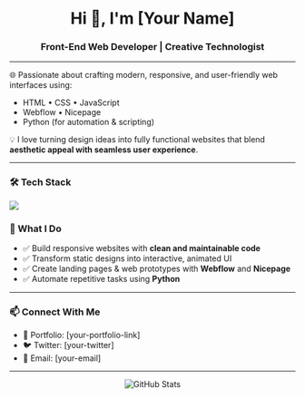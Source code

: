 <h1 align="center">Hi 👋, I'm [Your Name]</h1>
<h3 align="center">Front-End Web Developer | Creative Technologist</h3>

---

🌐 Passionate about crafting modern, responsive, and user-friendly web interfaces using:
- HTML • CSS • JavaScript  
- Webflow • Nicepage  
- Python (for automation & scripting)

💡 I love turning design ideas into fully functional websites that blend **aesthetic appeal with seamless user experience**.

---

### 🛠️ Tech Stack

<p align="left">
  <img src="https://skillicons.dev/icons?i=html,css,js,webflow,python" />
</p>

### 🎯 What I Do

- ✅ Build responsive websites with **clean and maintainable code**
- ✅ Transform static designs into interactive, animated UI
- ✅ Create landing pages & web prototypes with **Webflow** and **Nicepage**
- ✅ Automate repetitive tasks using **Python**

---

### 📫 Connect With Me

- 💼 Portfolio: [your-portfolio-link]
- 🐦 Twitter: [your-twitter]
- 💌 Email: [your-email]

---

<p align="center">
  <img src="https://github-readme-stats.vercel.app/api?username=yourusername&show_icons=true&theme=default" alt="GitHub Stats" />
</p>
